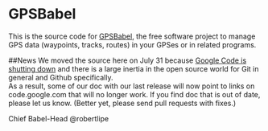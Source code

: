 # GPSBabel
This is the source code for [GPSBabel](http://www.gpsbabel.org), the free software project to
manage GPS data (waypoints, tracks, routes) in your GPSes or in related programs.

##News 
We moved the source here on July 31 because [Google Code is shutting 
down](http://google-opensource.blogspot.com/2015/03/farewell-to-google-code.html) and 
there is a large inertia in the open source world for Git in general and Github specifically.  
As a result, some of our doc with our last release will now point to links on code.google.com
that will no longer work.  If you find doc that is out of date, please let us know.  (Better yet,
please send pull requests with fixes.)

Chief Babel-Head
@robertlipe
